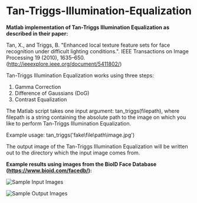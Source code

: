 # Tan-Triggs-Illumination-Equalization

**Matlab implementation of Tan-Triggs Illumination Equalization as described in their paper:**

Tan, X., and Triggs, B. "Enhanced local texture feature sets for face recognition under difficult lighting conditions.". IEEE Transactions on Image Processing 19 (2010), 1635–650. (http://ieeexplore.ieee.org/document/5411802/)

Tan-Triggs Illumination Equalization works using three steps: 
1. Gamma Correction
2. Difference of Gaussians (DoG)
3. Contrast Equalization

The Matlab script takes one input argument: tan_triggs(filepath), where filepath is a string containing the absolute path to the image on which you like to perform Tan-Triggs Illumination Equalization.

Example usage: tan_triggs('fake\file\path\image.jpg')

The output image of the Tan-Triggs Illumination Equalization will be written out to the directory which the input image comes from.

**Example results using images from the BioID Face Database (https://www.bioid.com/facedb/):**

![Sample Input Images](https://github.com/phillity/Computer-Vision-Image-Processing/blob/master/Tan-Triggs-Illumination-Equalization/sample_input.png)

![Sample Output Images](https://github.com/phillity/Computer-Vision-Image-Processing/blob/master/Tan-Triggs-Illumination-Equalization/sample_output.png)
